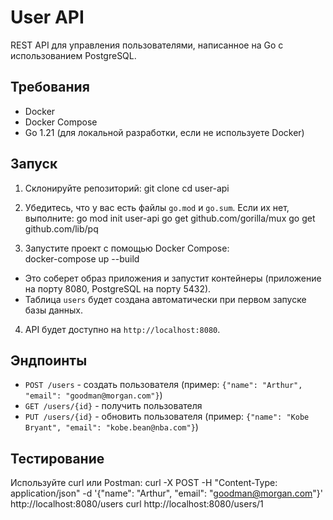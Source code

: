 # User API

REST API для управления пользователями, написанное на Go с использованием PostgreSQL.

## Требования

- Docker
- Docker Compose
- Go 1.21 (для локальной разработки, если не используете Docker)

## Запуск

1. Склонируйте репозиторий:
git clone <github-url>
cd user-api


2. Убедитесь, что у вас есть файлы `go.mod` и `go.sum`. Если их нет, выполните: 
go mod init user-api
go get github.com/gorilla/mux
go get github.com/lib/pq


3. Запустите проект с помощью Docker Compose:   
    docker-compose up --build

- Это соберет образ приложения и запустит контейнеры (приложение на порту 8080, PostgreSQL на порту 5432).
- Таблица `users` будет создана автоматически при первом запуске базы данных.

4. API будет доступно на `http://localhost:8080`.

## Эндпоинты

- `POST /users` - создать пользователя (пример: `{"name": "Arthur", "email": "goodman@morgan.com"}`)
- `GET /users/{id}` - получить пользователя
- `PUT /users/{id}` - обновить пользователя (пример: `{"name": "Kobe Bryant", "email": "kobe.bean@nba.com"}`)

## Тестирование

Используйте curl или Postman:
curl -X POST -H "Content-Type: application/json" -d '{"name": "Arthur", "email": "goodman@morgan.com"}' http://localhost:8080/users
curl http://localhost:8080/users/1